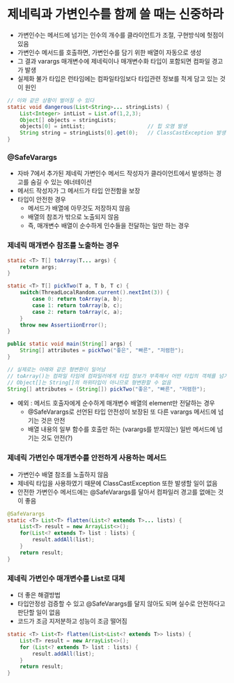 # 제네릭과 가변인수를 함께 쓸 때는 신중하라
- 가변인수는 메서드에 넘기는 인수의 개수를 클라이언트가 조절, 구현방식에 헛점이 있음
- 가변인수 메서드를 호출하면, 가변인수를 담기 위한 배열이 자동으로 생성
- 그 결과 varargs 매개변수에 제네릭이나 매개변수화 타입이 포함되면 컴파일 경고가 발생
- 실제화 불가 타입은 런타임에는 컴파일타임보다 타입관련 정보를 적게 담고 있는 것이 원인
```java
// 이와 같은 상황이 벌어질 수 있다
static void dangerous(List<String>... stringLists) {
    List<Integer> intList = List.of(1,2,3);
    Object[] objects = stringLists;
    objects[0] = intList;                    // 힙 오염 발생 
    String string = stringLists[0].get(0);   // ClassCastException 발생
}
```

### @SafeVarargs
- 자바 7에서 추가된 제네릭 가변인수 메서드 작성자가 클라이언트에서 발생하는 경고를 숨길 수 있는 에너테이션
- 메서드 작성자가 그 메서드가 타입 안전함을 보장
- 타입이 안전한 경우
    - 메서드가 배열에 아무것도 저장하지 않음
    - 배열의 참조가 밖으로 노출되지 않음
    - 즉, 매개변수 배열이 순수하게 인수들을 전달하는 일만 하는 경우
    

### 제네릭 매개변수 참조를 노출하는 경우
```java
static <T> T[] toArray(T... args) {
    return args;
}

static <T> T[] pickTwo(T a, T b, T c) {
    switch(ThreadLocalRandom.current().nextInt(3)) {
        case 0: return toArray(a, b);
        case 1: return toArray(b, c);
        case 2: return toArray(c, a);
    }
    throw new AssertiionError();
}

public static void main(String[] args) {
    String[] attributes = pickTwo("좋은", "빠른", "저렴한");
}
```

```java
// 실제로는 아래와 같은 형변환이 일어남
// toArray()는 컴파일 타임에 컴파일러에게 타입 정보가 부족해서 어떤 타입의 객체를 넘기더라도 담을 수 잇는 가장 구체적인 타입인 Object[]를 반환
// Object[]는 String[]의 하위타입이 아니므로 형변환할 수 없음
String[] attributes = (String[]) pickTwo("좋은", "빠른", "저렴한");
```
- 예외 : 메서드 호출자에게 순수하게 매개변수 배열의 element만 전달하는 경우
    - @SafeVarargs로 선언된 타입 안전성이 보장된 또 다른 varargs 메서드에 넘기는 것은 안전
    - 배열 내용의 일부 함수를 호출만 하는 (varargs를 받지않는) 일반 메서드에 넘기는 것도 안전(?)
    

### 제네릭 가변인수 매개변수를 안전하게 사용하는 메서드
- 가변인수 배열 참조를 노출하지 않음 
- 제네릭 타입을 사용하였기 때문에 ClassCastException 또한 발생할 일이 없음
- 안전한 가변인수 메서드에는 @SafeVarargs를 달아서 컴파일러 경고를 없애는 것이 좋음
```java
@SafeVarargs
static <T> List<T> flatten(List<? extends T>... lists) {
    List<T> result = new ArrayList<>();
    for(List<? extends T> list : lists) {
        result.addAll(list);
    }
    return result;
}
```

### 제네릭 가변인수 매개변수를 List로 대체
- 더 좋은 해결방법
- 타입안정성 검증할 수 있고 @SafeVarargs를 달지 않아도 되며 실수로 안전하다고 판단할 일이 없음
- 코드가 조금 지저분하고 성능이 조금 떨어짐
```java
static <T> List<T> flatten(List<List<? extends T>> lists) {
    List<T> result = new ArrayList<>();
    for (List<? extends T> list : lists) {
        result.addAll(list);
    }
    return result;
}
```
